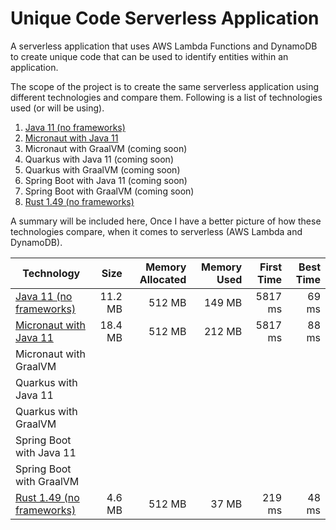 # Unique Code Serverless Application

A serverless application that uses AWS Lambda Functions and DynamoDB to create unique code that can be used to identify entities within an application.

The scope of the project is to create the same serverless application using different technologies and compare them. Following is a list of technologies used (or will be using).

1. [Java 11 (no frameworks)](plain-java11)
1. [Micronaut with Java 11](micronaut-java11)
1. Micronaut with GraalVM (coming soon)
1. Quarkus with Java 11 (coming soon)
1. Quarkus with GraalVM (coming soon)
1. Spring Boot with Java 11 (coming soon)
1. Spring Boot with GraalVM (coming soon)
1. [Rust 1.49 (no frameworks)](plain-rust1_49)

A summary will be included here, Once I have a better picture of how these technologies compare, when it comes to serverless (AWS Lambda and DynamoDB).

| Technology                                  |    Size | Memory Allocated | Memory Used | First Time | Best Time |
| ------------------------------------------- | ------: | ---------------: | ----------: | ---------: | --------: |
| [Java 11 (no frameworks)](plain-java11)     | 11.2 MB |           512 MB |      149 MB |    5817 ms |     69 ms |
| [Micronaut with Java 11](micronaut-java11)  | 18.4 MB |           512 MB |      212 MB |    5817 ms |     88 ms |
| Micronaut with GraalVM                      |         |                  |             |            |           |
| Quarkus with Java 11                        |         |                  |             |            |           |
| Quarkus with GraalVM                        |         |                  |             |            |           |
| Spring Boot with Java 11                    |         |                  |             |            |           |
| Spring Boot with GraalVM                    |         |                  |             |            |           |
| [Rust 1.49 (no frameworks)](plain-rust1_49) |  4.6 MB |           512 MB |       37 MB |     219 ms |     48 ms |
